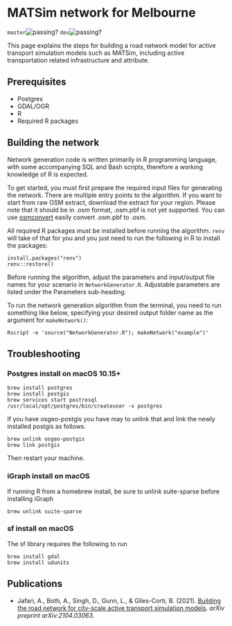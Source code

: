 # MATSim network for Melbourne
`master`![passing?](https://github.com/matsim-melbourne/network/workflows/build/badge.svg?branch=master) `dev`![passing?](https://github.com/matsim-melbourne/network/workflows/build/badge.svg?branch=dev)

This page explains the steps for building a road network model for active transport simulation models such as MATSim, including active transportation related infrastructure and attribute.    

## Prerequisites
* Postgres
* GDAL/OGR
* R
* Required R packages

## Building the network

Network generation code is written primarily in R programming language, with some accompanying SQL and Bash scripts, therefore a working knowledge of R is expected.

To get started, you must first prepare the required input files for generating the network.
There are multiple entry points to the algorithm. If you want to start from raw OSM extract, download the extract for your region. Please note that it should be in .osm format, .osm.pbf is not yet supported. You can use [osmconvert](https://wiki.openstreetmap.org/wiki/Osmconvert) easily convert .osm.pbf to .osm.

All required R packages must be installed before running the algorithm. `renv` will take of that for you and you just need to run the following in R to install the packages:
```
install.packages("renv")
renv::restore()
```

Before running the algorithm, adjust the parameters and input/output file names for your scenario in `NetworkGenerator.R`.
Adjustable parameters are listed under the Parameters sub-heading.

To run the network generation algorithm from the terminal, you need to run something like below, specifying your desired output folder name as the argument for `makeNetwork()`:
```
Rscript -e 'source("NetworkGenerator.R"); makeNetwork("example")'

```

## Troubleshooting
### Postgres install on macOS 10.15+
```
brew install postgres
brew install postgis
brew services start postresql
/usr/local/opt/postgres/bin/createuser -s postgres
```
If you have osgeo-postgis you have may to unlink that and link the newly installed postgis as follows.
```
brew unlink osgeo-postgis
brew link postgis
```
Then restart your machine.

### iGraph install on macOS
If running R from a homebrew install, be sure to unlink suite-sparse before installing iGraph
```
brew unlink suite-sparse
```

### sf install on macOS
The sf library requires the following to run
```
brew install gdal
brew install udunits
```

## Publications
- Jafari, A., Both, A., Singh, D., Gunn, L., & Giles-Corti, B. (2021). [Building the road network for city-scale active transport simulation models](https://arxiv.org/abs/2104.03063). *arXiv preprint arXiv:2104.03063.*
